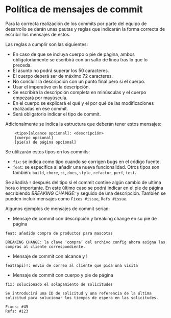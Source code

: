 # Política de mensajes de commit

Para la correcta realización de los commits por parte del equipo de desarrollo se darán unas pautas y reglas que indicarán la forma correcta de escribir los mensajes de estos.

Las reglas a cumplir son las siguientes:

- En caso de que se incluya cuerpo o pie de página, ambos obligatoriamente se escribirá con un salto de línea tras lo que lo preceda.
- El asunto no podrá superar los 50 caracteres.
- El cuerpo deberá ser de máximo 72 caracteres.
- No concluir la descripción con un punto final pero sí el cuerpo.
- Usar el imperativo en la descripción.
- Se escribirá la descripción completa en minúsculas y el cuerpo empezará por mayúscula.
- En el cuerpo se explicará el qué y el por qué de las modificaciones realizadas en ese commit.
- Será obligatorio indicar el tipo de commit.

Adicionalmente se indica la estructura que deberán tener estos mensajes:

```text
    <tipo>[alcance opcional]: <descripción>
    [cuerpo opcional] 
    [pie(s) de página opcional]
```

Se utilizarán estos tipos en los commits:

- `fix`: se indica como tipo cuando se corrigen bugs en el código fuente.
- `feat`: se especifica al añadir una nueva funcionalidad.
Otros tipos son también: `build`, `chore`, `ci`, `docs`, `style`, `refactor`, `perf`, `test`.

Se añadirá `!` después del tipo si el commit contine algún cambio de ultima hora o importante. En este último caso se podrá indicar en el pie de página escribiendo *BREAKING CHANGE:* y seguido de una descripción. También se pueden incluir mensajes como `Fixes #issue`, `Refs #issue`.

Algunos ejemplos de mensajes de commit serían:

- Mensaje de commit con descripción y breaking change en su pie de página

```text
feat: añadido compra de productos para mascotas

BREAKING CHANGE: la clave ‘compra’ del archivo config ahora asigna las
compras al cliente correspondiente.
```

- Mensaje de commit con alcance y !

```text
feat(api)!: envío de correo al cliente que pida una visita
```

- Mensaje de commit con cuerpo y pie de página

```text
fix: solucionado el solapamiento de solicitudes

Se introducirá una ID de solicitud y una referencia de la última
solicitud para solucionar los tiempos de espera en las solicitudes.

Fixes: #45
Refs: #123
```
